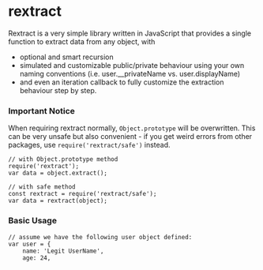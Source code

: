 # rextract

Rextract is a very simple library written in JavaScript that provides a single function to extract data 
from any object, with
 - optional and smart recursion
 - simulated and customizable public/private behaviour using your own naming conventions (i.e. user.__privateName vs. user.displayName)
 - and even an iteration callback to fully customize the extraction behaviour step by step.

### Important Notice
When requiring rextract normally, ` Object.prototype ` will be overwritten. 
This can be very unsafe but also convenient - if you get weird errors from other packages, use ` require('rextract/safe') ` instead.

```
// with Object.prototype method
require('rextract');
var data = object.extract();

// with safe method
const rextract = require('rextract/safe');
var data = rextract(object);
```

### Basic Usage
```
// assume we have the following user object defined:
var user = {
    name: 'Legit UserName',
    age: 24,
    
```

    
